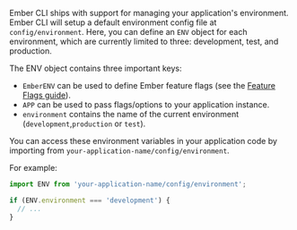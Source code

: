 Ember CLI ships with support for managing your application's environment. Ember CLI will setup a default environment config file at `config/environment`. Here, you can define an `ENV` object for each environment, which are currently limited to three: development, test, and production.

The ENV object contains three important keys:

  - `EmberENV` can be used to define Ember feature flags (see the [Feature Flags guide](feature-flags/)).
  - `APP` can be used to pass flags/options to your application instance.
  - `environment` contains the name of the current environment (`development`,`production` or `test`).

You can access these environment variables in your application code by importing from `your-application-name/config/environment`.

For example:

```javascript
import ENV from 'your-application-name/config/environment';

if (ENV.environment === 'development') {
  // ...
}
```

